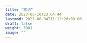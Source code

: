 ```yaml
---
title: "笔记"
date: 2023-06-10T23:04:44
lastmod: 2023-08-04T11:12:28+08:00
draft: false
weight: 3001
image: ""
---
```

